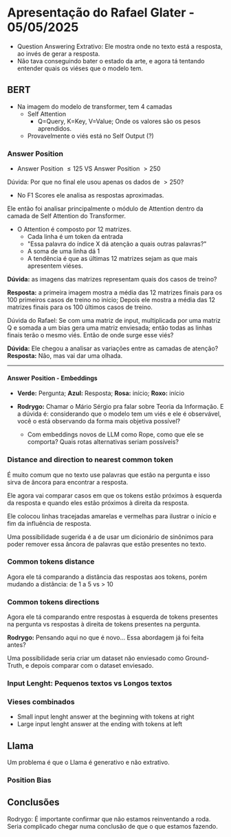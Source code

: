 # Apresentação do Rafael Glater - 05/05/2025

- Question Answering Extrativo: Ele mostra onde no texto está a resposta, ao invés de gerar a resposta.
- Não tava conseguindo bater o estado da arte, e agora tá tentando entender quais os viéses que o modelo tem.

## BERT

- Na imagem do modelo de transformer, tem 4 camadas
  - Self Attention
    - Q=Query, K=Key, V=Value; Onde os valores são os pesos aprendidos.
  - Provavelmente o viés está no Self Output (?)

### Answer Position

- Answer Position $\leq 125$ VS Answer Position $> 250$

Dúvida: Por que no final ele usou apenas os dados de $> 250$?

- No F1 Scores ele analisa as respostas aproximadas.

Ele então foi analisar principalmente o módulo de Attention dentro da camada de Self Attention do Transformer.

- O Attention é composto por 12 matrizes.
  - Cada linha é um token da entrada
  - "Essa palavra do índice X dá atenção a quais outras palavras?"
  - A soma de uma linha dá 1
  - A tendência é que as últimas 12 matrizes sejam as que mais apresentem viéses.

**Dúvida:** as imagens das matrizes representam quais dos casos de treino?

**Resposta:** a primeira imagem mostra a média das 12 matrizes finais para os 100 primeiros casos de treino no início; Depois ele mostra a média das 12 matrizes finais para os 100 últimos casos de treino.

Dúvida do Rafael: Se com uma matriz de input, multiplicada por uma matriz Q e somada a um bias gera uma matriz enviesada; então todas as linhas finais terão o mesmo viés. Então de onde surge esse viés?

**Dúvida:** Ele chegou a analisar as variações entre as camadas de atenção?
**Resposta:** Não, mas vai dar uma olhada.

---

#### Answer Position - Embeddings

- **Verde:** Pergunta; **Azul:** Resposta; **Rosa:** início; **Roxo:** início

- **Rodrygo:** Chamar o Mário Sérgio pra falar sobre Teoria da Informação. E a dúvida é: considerando que o modelo tem um viés e ele é observável, você o está observando da forma mais objetiva possível?
  - Com embeddings novos de LLM como Rope, como que ele se comporta? Quais rotas alternativas seriam possíveis?

### Distance and direction to nearest common token

É muito comum que no texto use palavras que estão na pergunta e isso sirva de âncora para encontrar a resposta.

Ele agora vai comparar casos em que os tokens estão próximos à esquerda da resposta e quando eles estão próximos à direita da resposta.

Ele colocou linhas tracejadas amarelas e vermelhas para ilustrar o início e fim da influência de resposta.

Uma possibilidade sugerida é a de usar um dicionário de sinônimos para poder remover essa âncora de palavras que estão presentes no texto.

### Common tokens distance

Agora ele tá comparando a distância das respostas aos tokens, porém mudando a distância: de 1 a 5 vs > 10

### Common tokens directions

Agora ele tá comparando entre respostas à esquerda de tokens presentes na pergunta vs respostas à direita de tokens presentes na pergunta.

**Rodrygo:** Pensando aqui no que é novo... Essa abordagem já foi feita antes?

<!-- [O que é um dataset full?] -->

Uma possibilidade seria criar um dataset não enviesado como Ground-Truth, e depois comparar com o dataset enviesado.

### Input Lenght: Pequenos textos vs Longos textos

### Vieses combinados

- Small input lenght answer at the beginning with tokens at right
- Large input lenght answer at the ending with tokens at left

## Llama

Um problema é que o Llama é generativo e não extrativo.

### Position Bias

## Conclusões

Rodrygo: É importante confirmar que não estamos reinventando a roda. Seria complicado chegar numa conclusão de que o que estamos fazendo.
